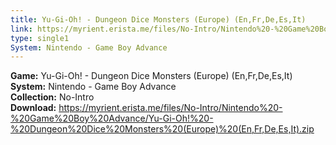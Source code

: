 ```yaml
---
title: Yu-Gi-Oh! - Dungeon Dice Monsters (Europe) (En,Fr,De,Es,It)
link: https://myrient.erista.me/files/No-Intro/Nintendo%20-%20Game%20Boy%20Advance/Yu-Gi-Oh!%20-%20Dungeon%20Dice%20Monsters%20(Europe)%20(En,Fr,De,Es,It).zip
type: single1
System: Nintendo - Game Boy Advance
---
```

<b>Game:</b> Yu-Gi-Oh! - Dungeon Dice Monsters (Europe) (En,Fr,De,Es,It)<br>
<b>System:</b> Nintendo - Game Boy Advance<br>
<b>Collection:</b> No-Intro<br>
<b>Download:</b> https://myrient.erista.me/files/No-Intro/Nintendo%20-%20Game%20Boy%20Advance/Yu-Gi-Oh!%20-%20Dungeon%20Dice%20Monsters%20(Europe)%20(En,Fr,De,Es,It).zip